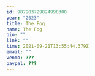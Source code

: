 ```yaml
---
id: 987903729824990300
year: "2023"
title: The Fog
name: The Fog
bio: ""
link: ""
time: 2021-09-21T13:55:44.379Z
email: ""
venmo: ???
paypal: ???
---
```

